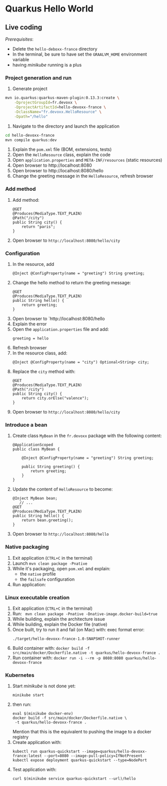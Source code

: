 # Quarkus Hello World


## Live coding

_Prerequisites_:
* Delete the `hello-deboxx-france` directory
* In the terminal, be sure to have set the `GRAALVM_HOME` environment variable
* having _minikube_ running is a plus

### Project generation and run

1. Generate project
```bash
mvn io.quarkus:quarkus-maven-plugin:0.13.3:create \
    -DprojectGroupId=fr.devoxx \
    -DprojectArtifactId=hello-devoxx-france \
    -DclassName="fr.devoxx.HelloResource" \
    -Dpath="/hello"
```
1. Navigate to the directory and launch the application
```bash
cd hello-devoxx-france
mvn compile quarkus:dev
```
1. Explain the `pom.xml` file (BOM, extensions, tests)
1. Open the `HelloResource` class, explain the code 
1. Open `application.properties` and `META-INF/resources` (static resources)
1. Open browser to http://localhost:8080
1. Open browser to http://localhost:8080/hello
1. Change the greeting message in the `HelloResource`, refresh browser

### Add method

1. Add method: 
    ```
    @GET
    @Produces(MediaType.TEXT_PLAIN)
    @Path("/city")
    public String city() {
        return "paris";
    }
    ```
1. Open browser to `http://localhost:8080/hello/city`

### Configuration

1. In the resource, add 
    ```
    @Inject @ConfigProperty(name = "greeting") String greeting;
    ```
1. Change the hello method to return the greeting message:
    ```
    @GET
    @Produces(MediaType.TEXT_PLAIN)
    public String hello() {
        return greeting;
    }
    ```    
1. Open browser to `http://localhost:8080/hello
1. Explain the error
1. Open the `application.properties` file and add:
    ```
    greeting = hello
    ``` 
1. Refresh browser
1. In the resource class, add:
    ```
    @Inject @ConfigProperty(name = "city") Optional<String> city;
    ```
1. Replace the `city` method with:
    ```
    @GET
    @Produces(MediaType.TEXT_PLAIN)
    @Path("/city")
    public String city() {
        return city.orElse("valence");
    }
    ```
1. Open browser to `http://localhost:8080/hello/city`

### Introduce a bean

1. Create class `MyBean` in the `fr.devoxx` package with the following content:
    ```
    @ApplicationScoped
    public class MyBean {
    
        @Inject @ConfigProperty(name = "greeting") String greeting;
    
        public String greeting() {
            return greeting;
        }
    }
    ```            
2. Update the content of `HelloResource` to become:
    ```
    @Inject MyBean bean;
       // ...
    @GET
    @Produces(MediaType.TEXT_PLAIN)
    public String hello() {
        return bean.greeting();
    }
    ```    
3. Open browser to `http://localhost:8080/hello`

### Native packaging

1. Exit application (`CTRL+C` in the terminal)
1. Launch `mvn clean package -Pnative`    
1. While it's packaging, open `pom.xml` and explain:
    * the `native` profile
    * the `failsafe` configuration
1. Run application: 

### Linux executable creation

1. Exit application (`CTRL+C` in the terminal)    
1. Run: ` mvn clean package -Pnative -Dnative-image.docker-build=true`
1. While building, explain the architecture issue
1. While building, explain the Docker file (native)
1. Once built, try to run it and fail (on Mac) with: exec format error:
    ```
    ./target/hello-devoxx-france-1.0-SNAPSHOT-runner 
    ```
1. Build container with: `docker build -f src/main/docker/Dockerfile.native -t quarkus/hello-devoxx-france .`
1. Run container with: `docker run -i --rm -p 8080:8080 quarkus/hello-devoxx-france`

### Kubernetes

1. Start _minikube_ is not done yet:
    ```
    minikube start
    ```
1. then run:
    ```
    eval $(minikube docker-env)
    docker build -f src/main/docker/Dockerfile.native \
     -t quarkus/hello-devoxx-france .        
    ```
    Mention that this is the equivalent to pushing the image to a docker registry
1. Create application with:
    ```
    kubectl run quarkus-quickstart --image=quarkus/hello-devoxx-france:latest --port=8080 --image-pull-policy=IfNotPresent
    kubectl expose deployment quarkus-quickstart --type=NodePort
    ```  
1. Test application with:
    ```
    curl $(minikube service quarkus-quickstart --url)/hello
    ```      
    
    